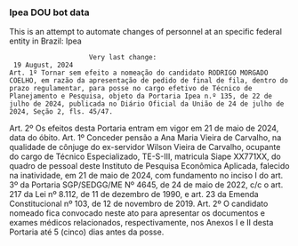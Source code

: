  ### Ipea DOU bot data
 This is an attempt to automate changes of personnel at an specific federal entity in Brazil: Ipea
 
                        Very last change: 
 	 19 August, 2024
	Art. 1º Tornar sem efeito a nomeação do candidato RODRIGO MORGADO COELHO, em razão da apresentação de pedido de final de fila, dentro do prazo regulamentar, para posse no cargo efetivo de Técnico de Planejamento e Pesquisa, objeto da Portaria Ipea n.º 135, de 22 de julho de 2024, publicada no Diário Oficial da União de 24 de julho de 2024, Seção 2, fls. 45/47.
Art. 2º Os efeitos desta Portaria entram em vigor em 21 de maio de 2024, data do óbito.
Art. 1º Conceder pensão a Ana Maria Vieira de Carvalho, na qualidade de cônjuge do ex-servidor Wilson Vieira de Carvalho, ocupante do cargo de Técnico Especializado, TE-S-III, matricula Siape XX771XX, do quadro de pessoal deste Instituto de Pesquisa Econômica Aplicada, falecido na inatividade, em 21 de maio de 2024, com fundamento no inciso I do art. 3º da Portaria SGP/SEDGG/ME Nº 4645, de 24 de maio de 2022, c/c o art. 217 da Lei nº 8.112, de 11 de dezembro de 1990, e art. 23 da Emenda Constitucional nº 103, de 12 de novembro de 2019.
Art. 2º O candidato nomeado fica convocado neste ato para apresentar os documentos e exames médicos relacionados, respectivamente, nos Anexos I e II desta Portaria até 5 (cinco) dias antes da posse.
